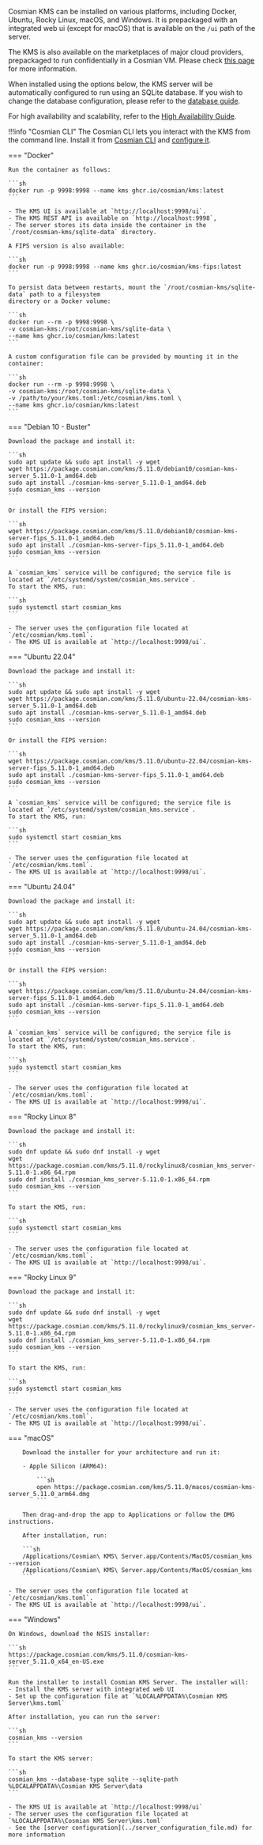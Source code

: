 Cosmian KMS can be installed on various platforms, including Docker, Ubuntu, Rocky Linux, macOS, and Windows.
It is prepackaged with an integrated web ui (except for macOS) that is available on the `/ui` path of the server.

The KMS is also available on the marketplaces of major cloud providers, prepackaged to run confidentially in a Cosmian VM.
Please check [this page](./marketplace_guide.md) for more information.

When installed using the options below, the KMS server will be automatically configured to run
using an SQLite database.
If you wish to change the database configuration, please refer to the [database guide](../database.md).

For high availability and scalability, refer to the [High Availability Guide](./high_availability_mode.md).

!!!info "Cosmian CLI"
    The Cosmian CLI lets you interact with the KMS from the command line.
    Install it from [Cosmian CLI](https://package.cosmian.com/cli/)
    and [configure it](../../cosmian_cli/index.md).

=== "Docker"

    Run the container as follows:

    ```sh
    docker run -p 9998:9998 --name kms ghcr.io/cosmian/kms:latest
    ```

    - The KMS UI is available at `http://localhost:9998/ui`.
    - The KMS REST API is available on `http://localhost:9998`,
    - The server stores its data inside the container in the `/root/cosmian-kms/sqlite-data` directory.

    A FIPS version is also available:

    ```sh
    docker run -p 9998:9998 --name kms ghcr.io/cosmian/kms-fips:latest
    ```

    To persist data between restarts, mount the `/root/cosmian-kms/sqlite-data` path to a filesystem
    directory or a Docker volume:

    ```sh
    docker run --rm -p 9998:9998 \
    -v cosmian-kms:/root/cosmian-kms/sqlite-data \
    --name kms ghcr.io/cosmian/kms:latest
    ```

    A custom configuration file can be provided by mounting it in the container:

    ```sh
    docker run --rm -p 9998:9998 \
    -v cosmian-kms:/root/cosmian-kms/sqlite-data \
    -v /path/to/your/kms.toml:/etc/cosmian/kms.toml \
    --name kms ghcr.io/cosmian/kms:latest
    ```

=== "Debian 10 - Buster"

    Download the package and install it:

    ```sh
    sudo apt update && sudo apt install -y wget
    wget https://package.cosmian.com/kms/5.11.0/debian10/cosmian-kms-server_5.11.0-1_amd64.deb
    sudo apt install ./cosmian-kms-server_5.11.0-1_amd64.deb
    sudo cosmian_kms --version
    ```

    Or install the FIPS version:

    ```sh
    wget https://package.cosmian.com/kms/5.11.0/debian10/cosmian-kms-server-fips_5.11.0-1_amd64.deb
    sudo apt install ./cosmian-kms-server-fips_5.11.0-1_amd64.deb
    sudo cosmian_kms --version
    ```

    A `cosmian_kms` service will be configured; the service file is located at `/etc/systemd/system/cosmian_kms.service`.
    To start the KMS, run:

    ```sh
    sudo systemctl start cosmian_kms
    ```

    - The server uses the configuration file located at `/etc/cosmian/kms.toml`.
    - The KMS UI is available at `http://localhost:9998/ui`.

=== "Ubuntu 22.04"

    Download the package and install it:

    ```sh
    sudo apt update && sudo apt install -y wget
    wget https://package.cosmian.com/kms/5.11.0/ubuntu-22.04/cosmian-kms-server_5.11.0-1_amd64.deb
    sudo apt install ./cosmian-kms-server_5.11.0-1_amd64.deb
    sudo cosmian_kms --version
    ```

    Or install the FIPS version:

    ```sh
    wget https://package.cosmian.com/kms/5.11.0/ubuntu-22.04/cosmian-kms-server-fips_5.11.0-1_amd64.deb
    sudo apt install ./cosmian-kms-server-fips_5.11.0-1_amd64.deb
    sudo cosmian_kms --version
    ```

    A `cosmian_kms` service will be configured; the service file is located at `/etc/systemd/system/cosmian_kms.service`.
    To start the KMS, run:

    ```sh
    sudo systemctl start cosmian_kms
    ```

    - The server uses the configuration file located at `/etc/cosmian/kms.toml`.
    - The KMS UI is available at `http://localhost:9998/ui`.

=== "Ubuntu 24.04"

    Download the package and install it:

    ```sh
    sudo apt update && sudo apt install -y wget
    wget https://package.cosmian.com/kms/5.11.0/ubuntu-24.04/cosmian-kms-server_5.11.0-1_amd64.deb
    sudo apt install ./cosmian-kms-server_5.11.0-1_amd64.deb
    sudo cosmian_kms --version
    ```

    Or install the FIPS version:

    ```sh
    wget https://package.cosmian.com/kms/5.11.0/ubuntu-24.04/cosmian-kms-server-fips_5.11.0-1_amd64.deb
    sudo apt install ./cosmian-kms-server-fips_5.11.0-1_amd64.deb
    sudo cosmian_kms --version
    ```

    A `cosmian_kms` service will be configured; the service file is located at `/etc/systemd/system/cosmian_kms.service`.
    To start the KMS, run:

    ```sh
    sudo systemctl start cosmian_kms
    ```

    - The server uses the configuration file located at `/etc/cosmian/kms.toml`.
    - The KMS UI is available at `http://localhost:9998/ui`.

=== "Rocky Linux 8"

    Download the package and install it:

    ```sh
    sudo dnf update && sudo dnf install -y wget
    wget https://package.cosmian.com/kms/5.11.0/rockylinux8/cosmian_kms_server-5.11.0-1.x86_64.rpm
    sudo dnf install ./cosmian_kms_server-5.11.0-1.x86_64.rpm
    sudo cosmian_kms --version
    ```

    To start the KMS, run:

    ```sh
    sudo systemctl start cosmian_kms
    ```

    - The server uses the configuration file located at `/etc/cosmian/kms.toml`.
    - The KMS UI is available at `http://localhost:9998/ui`.

=== "Rocky Linux 9"

    Download the package and install it:

    ```sh
    sudo dnf update && sudo dnf install -y wget
    wget https://package.cosmian.com/kms/5.11.0/rockylinux9/cosmian_kms_server-5.11.0-1.x86_64.rpm
    sudo dnf install ./cosmian_kms_server-5.11.0-1.x86_64.rpm
    sudo cosmian_kms --version
    ```

    To start the KMS, run:

    ```sh
    sudo systemctl start cosmian_kms
    ```

    - The server uses the configuration file located at `/etc/cosmian/kms.toml`.
    - The KMS UI is available at `http://localhost:9998/ui`.

=== "macOS"

        Download the installer for your architecture and run it:

        - Apple Silicon (ARM64):

            ```sh
            open https://package.cosmian.com/kms/5.11.0/macos/cosmian-kms-server_5.11.0_arm64.dmg
            ```

        Then drag-and-drop the app to Applications or follow the DMG instructions.

        After installation, run:

        ```sh
        /Applications/Cosmian\ KMS\ Server.app/Contents/MacOS/cosmian_kms --version
        /Applications/Cosmian\ KMS\ Server.app/Contents/MacOS/cosmian_kms
        ```

    - The server uses the configuration file located at `/etc/cosmian/kms.toml`.
    - The KMS UI is available at `http://localhost:9998/ui`.

=== "Windows"

    On Windows, download the NSIS installer:

    ```sh
    https://package.cosmian.com/kms/5.11.0/cosmian-kms-server_5.11.0_x64_en-US.exe
    ```

    Run the installer to install Cosmian KMS Server. The installer will:
    - Install the KMS server with integrated web UI
    - Set up the configuration file at `%LOCALAPPDATA%\Cosmian KMS Server\kms.toml`

    After installation, you can run the server:

    ```sh
    cosmian_kms --version
    ```

    To start the KMS server:

    ```sh
    cosmian_kms --database-type sqlite --sqlite-path %LOCALAPPDATA%\Cosmian KMS Server\data
    ```

    - The KMS UI is available at `http://localhost:9998/ui`
    - The server uses the configuration file located at `%LOCALAPPDATA%\Cosmian KMS Server\kms.toml`
    - See the [server configuration](../server_configuration_file.md) for more information
